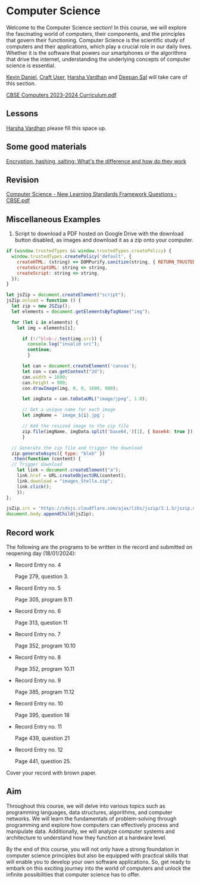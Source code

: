 # Computer Science

Welcome to the Computer Science section! In this course, we will explore the fascinating world of computers, their components, and the principles that govern their functioning. Computer Science is the scientific study of computers and their applications, which play a crucial role in our daily lives. Whether it is the software that powers our smartphones or the algorithms that drive the internet, understanding the underlying concepts of computer science is essential.

[Kevin Daniel](craftdocs://users?id=01407a62-1739-6bfe-3bf1-18c2098bca9f), [Craft User](craftdocs://users?id=820dd98e-9f09-f34a-92ca-c363b8b31dbc), [Harsha Vardhan](craftdocs://users?id=4d951f70-fcf5-acbb-fbf8-545785da440e) and [Deepan SaI](craftdocs://users?id=5ce369d5-9030-3396-e377-626a99465ad3) will take care of this section.

[CBSE Computers 2023-2024 Curriculum.pdf](https://res.craft.do/user/full/34ae8ebc-d508-7305-20e2-17e06364862c/doc/3491F8B8-527B-4029-A8C5-FBF1AF7CCE2D/bcebbf97-168c-fc90-e430-5eb46e6375df/r4Tax4XSBfrmyUy04QilNpjucTCLcTJZcVZ5YYPKIx0z/Files%20from%20iOS.pdf)

## Lessons

[Harsha Vardhan](craftdocs://users?id=4d951f70-fcf5-acbb-fbf8-545785da440e) please fill this space up.

## Some good materials

[Encryption, hashing, salting: What's the difference and how do they work](https://www.comparitech.com/blog/information-security/encryption-hashing-salting/)

## Revision

[Computer Science - New Learning Standards Framework Questions - CBSE.pdf](https://res.craft.do/user/full/34ae8ebc-d508-7305-20e2-17e06364862c/doc/3491F8B8-527B-4029-A8C5-FBF1AF7CCE2D/6EF7ADBD-739B-44C0-907F-1CF79D29DDE7\_2/mNqr7WvAwlLEzdAvzQnWgpAoyqQC9BxZTxmv2LJKHxwz/Computer%20Science%20-%20New%20Learning%20Standards%20Framework%20Questions%20-%20CBSE.pdf)

## Miscellaneous Examples

1. Script to download a PDF hosted on Google Drive with the download button disabled, as images and download it as a zip onto your computer.

```javascript
if (window.trustedTypes && window.trustedTypes.createPolicy) {
  window.trustedTypes.createPolicy('default', {
    createHTML: (string) => DOMPurify.sanitize(string, { RETURN_TRUSTED_TYPE: true }),
    createScriptURL: string => string,
    createScript: string => string,
  });
}

let jsZip = document.createElement("script");
jsZip.onload = function () {
  let zip = new JSZip();
  let elements = document.getElementsByTagName("img");

  for (let i in elements) {
    let img = elements[i];

      if (!/^blob:/.test(img.src)) {
        console.log("invalid src");
        continue;
        }

      let can = document.createElement('canvas');
      let con = can.getContext("2d");
      can.width = 1600;
      can.height = 900;
      con.drawImage(img, 0, 0, 1600, 900);

      let imgData = can.toDataURL("image/jpeg", 1.0);

      // Get a unique name for each image
      let imgName = `image_${i}.jpg`;

      // Add the resized image to the zip file
      zip.file(imgName, imgData.split('base64,')[1], { base64: true });
      }

  // Generate the zip file and trigger the download
  zip.generateAsync({ type: "blob" })
  .then(function (content) {
  // Trigger download
    let link = document.createElement("a");
    link.href = URL.createObjectURL(content);
    link.download = "images_Stella.zip";
    link.click();
    });
};

jsZip.src = 'https://cdnjs.cloudflare.com/ajax/libs/jszip/3.1.5/jszip.min.js';
document.body.appendChild(jsZip);
```

## Record work

The following are the programs to be written in the record and submitted on reopening day (18/01/2024):

*   Record Entry no. 4

    Page 279, question 3.
*   Record Entry no. 5

    Page 305, program 9.11
*   Record Entry no. 6

    Page 313, question 11
*   Record Entry no. 7

    Page 352, program 10.10
*   Record Entry no. 8

    Page 352, program 10.11
*   Record Entry no. 9

    Page 385, program 11.12
*   Record Entry no. 10

    Page 395, question 18
*   Record Entry no. 11

    Page 439, question 21
*   Record Entry no. 12

    Page 441, question 25.

Cover your record with brown paper.

## Aim

Throughout this course, we will delve into various topics such as programming languages, data structures, algorithms, and computer networks. We will learn the fundamentals of problem-solving through programming and explore how computers can effectively process and manipulate data. Additionally, we will analyze computer systems and architecture to understand how they function at a hardware level.

By the end of this course, you will not only have a strong foundation in computer science principles but also be equipped with practical skills that will enable you to develop your own software applications. So, get ready to embark on this exciting journey into the world of computers and unlock the infinite possibilities that computer science has to offer.
